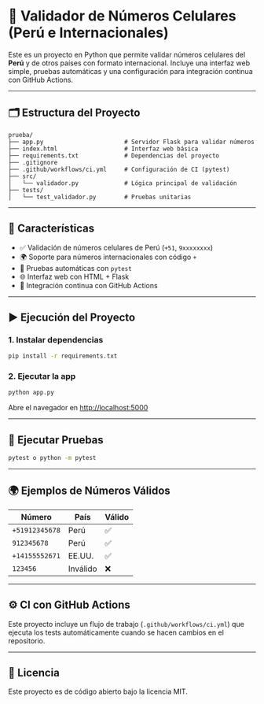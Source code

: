 # 📱 Validador de Números Celulares (Perú e Internacionales)

Este es un proyecto en Python que permite validar números celulares del **Perú** y de otros países con formato internacional. Incluye una interfaz web simple, pruebas automáticas y una configuración para integración continua con GitHub Actions.

---

## 🗂️ Estructura del Proyecto

```
prueba/
├── app.py                       # Servidor Flask para validar números
├── index.html                   # Interfaz web básica
├── requirements.txt             # Dependencias del proyecto
├── .gitignore
├── .github/workflows/ci.yml     # Configuración de CI (pytest)
├── src/
│   └── validador.py             # Lógica principal de validación
├── tests/
│   └── test_validador.py        # Pruebas unitarias
```

---

## 🚀 Características

- ✅ Validación de números celulares de Perú (`+51`, `9xxxxxxxx`)
- 🌍 Soporte para números internacionales con código `+`
- 🧪 Pruebas automáticas con `pytest`
- 🌐 Interfaz web con HTML + Flask
- 🔁 Integración continua con GitHub Actions

---

## ▶️ Ejecución del Proyecto

### 1. Instalar dependencias

```bash
pip install -r requirements.txt
```

### 2. Ejecutar la app

```bash
python app.py
```

Abre el navegador en [http://localhost:5000](http://localhost:5000)

---

## 🧪 Ejecutar Pruebas

```bash
pytest o python -m pytest
```

---

## 🌍 Ejemplos de Números Válidos

| Número              | País       | Válido |
|---------------------|------------|--------|
| `+51912345678`      | Perú       | ✅     |
| `912345678`         | Perú       | ✅     |
| `+14155552671`      | EE.UU.     | ✅     |
| `123456`            | Inválido   | ❌     |

---

## ⚙️ CI con GitHub Actions

Este proyecto incluye un flujo de trabajo (`.github/workflows/ci.yml`) que ejecuta los tests automáticamente cuando se hacen cambios en el repositorio.

---

## 📄 Licencia

Este proyecto es de código abierto bajo la licencia MIT.
